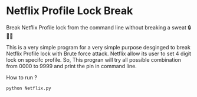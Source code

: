 # Netflix Profile Lock Break
Break Netflix Profile lock from the command line without breaking a sweat 🔒📁📄

This is a very simple program for a very simple purpose desginged to break Netflix Profile lock with Brute force attack. 
Netflix allow its user to set 4 digit lock on specifc profile. So, This progran will try all possible combination from 0000 to 9999 and print the pin in command line.

How to run ?
``` 
python Netflix.py
```
